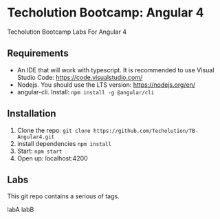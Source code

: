 # Techolution Bootcamp: Angular 4
Techolution Bootcamp Labs For Angular 4
## Requirements
- An IDE that will work with typescript.  It is recommended to use Visual Studio Code: https://code.visualstudio.com/
- Nodejs.  You should use the LTS version: https://nodejs.org/en/
- angular-cli. Install: `npm install -g @angular/cli`
## Installation
1. Clone the repo: `git clone https://github.com/Techolution/TB-Angular4.git`
2. install dependencies `npm install`
3. Start: `npm start`
4. Open up: localhost:4200

## Labs
This git repo contains a serious of tags. 

labA
labB
